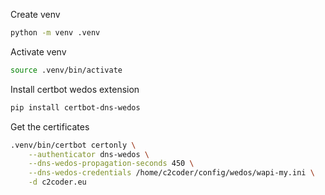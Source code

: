 
Create venv
```bash
python -m venv .venv
```

Activate venv
```bash
source .venv/bin/activate
```

Install certbot wedos extension
```bash
pip install certbot-dns-wedos
```

Get the certificates
```bash
.venv/bin/certbot certonly \
    --authenticator dns-wedos \
    --dns-wedos-propagation-seconds 450 \
    --dns-wedos-credentials /home/c2coder/config/wedos/wapi-my.ini \
    -d c2coder.eu
```